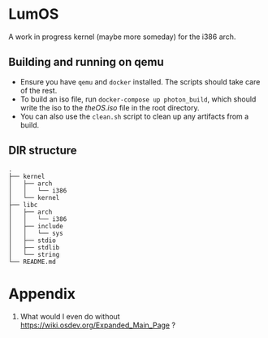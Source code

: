 # LumOS
A work in progress kernel (maybe more someday) for the i386 arch.
## Building and running on qemu
- Ensure you have `qemu` and `docker` installed. The scripts should take care of the rest.
- To build an iso file, run `docker-compose up photon_build`, which should write the iso to the _theOS.iso_ file in the root directory.
- You can also use the `clean.sh` script to clean up any artifacts from a build.
## DIR structure
```
.  
├── kernel  
│   ├── arch  
│   │   └── i386  
│   └── kernel  
├── libc  
│   ├── arch  
│   │   └── i386  
│   ├── include  
│   │   └── sys  
│   ├── stdio  
│   ├── stdlib  
│   └── string  
└── README.md  
```

# Appendix
1. What would I even do without https://wiki.osdev.org/Expanded_Main_Page ?